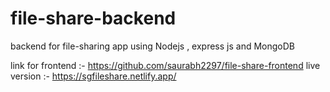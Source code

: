 # file-share-backend
backend for file-sharing app using Nodejs , express js and MongoDB

link for frontend :-  https://github.com/saurabh2297/file-share-frontend
live version :- https://sgfileshare.netlify.app/
